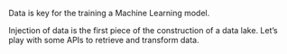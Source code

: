 Data is key for the training a Machine Learning model.

Injection of data is the first piece of the construction of a data lake. Let’s play with some APIs to retrieve and transform data.